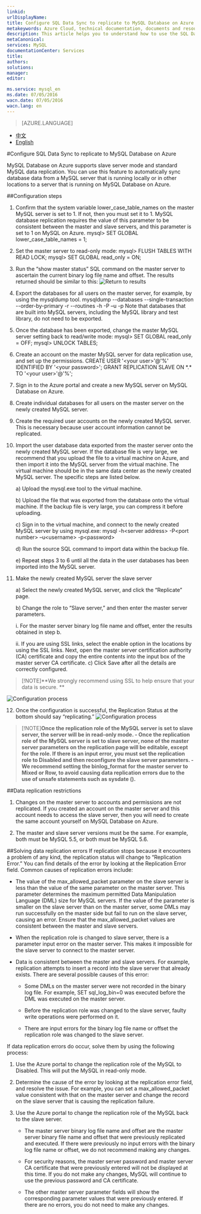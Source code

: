 ```yaml
---
linkid: 
urlDisplayName: 
title: Configure SQL Data Sync to replicate to MySQL Database on Azure – Azure cloud
metakeywords: Azure Cloud, technical documentation, documents and resources, MySQL, database, service restrictions and limitations, data replication, Azure MySQL, MySQL PaaS, Azure MySQL PaaS, Azure MySQL Service, Azure RDS
description: This article helps you to understand how to use the SQL Data Sync function to replicate local MySQL instances to the cloud.
metaCanonical: 
services: MySQL
documentationCenter: Services
title: 
authors: 
solutions: 
manager: 
editor: 

ms.service: mysql_en
ms.date: 07/05/2016
wacn.date: 07/05/2016
wacn.lang: en
---
```


> [AZURE.LANGUAGE]
- [中文](./mysql-database-data-replication.md)
- [English](./mysql-database-enus-data-replication.md)

#Configure SQL Data Sync to replicate to MySQL Database on Azure

MySQL Database on Azure supports slave server mode and standard MySQL data replication. You can use this feature to automatically sync database data from a MySQL server that is running locally or in other locations to a server that is running on MySQL Database on Azure.

##Configuration steps
1.	Confirm that the system variable lower\_case\_table\_names on the master MySQL server is set to 1. If not, then you must set it to 1. MySQL database replication requires the value of this parameter to be consistent between the master and slave servers, and this parameter is set to 1 on MySQL on Azure. mysql> SET GLOBAL lower\_case\_table\_names = 1;
2.	Set the master server to read-only mode: mysql> FLUSH TABLES WITH READ LOCK; mysql> SET GLOBAL read\_only = ON;
3.	Run the “show master status” SQL command on the master server to ascertain the current binary log file name and offset. The results returned should be similar to this: ![Return to results](./media/mysql-database-data-replication/packet-en.png)

4.	Export the databases for all users on the master server, for example, by using the mysqldump tool. mysqldump --databases <database name> --single-transaction --order-by-primary -r <backup file name> --routines -h<server address> -P<port number> –u<username> -p<password> Note that databases that are built into MySQL servers, including the MySQL library and test library, do not need to be exported.
5.	Once the database has been exported, change the master MySQL server setting back to read/write mode: mysql> SET GLOBAL read\_only = OFF; mysql> UNLOCK TABLES;  
6.	Create an account on the master MySQL server for data replication use, and set up the permissions. CREATE USER '<your user\>'@'%' IDENTIFIED BY '<your password\>'; GRANT REPLICATION SLAVE ON \*.\* TO '<your user\>'@'%';
7.	Sign in to the Azure portal and create a new MySQL server on MySQL Database on Azure.
8.	Create individual databases for all users on the master server on the newly created MySQL server.
9.	Create the required user accounts on the newly created MySQL server. This is necessary because user account information cannot be replicated.
10.	Import the user database data exported from the master server onto the newly created MySQL server. If the database file is very large, we recommend that you upload the file to a virtual machine on Azure, and then import it into the MySQL server from the virtual machine. The virtual machine should be in the same data center as the newly created MySQL server. The specific steps are listed below.

    a) Upload the mysql.exe tool to the virtual machine.

    b) Upload the file that was exported from the database onto the virtual machine. If the backup file is very large, you can compress it before uploading.

    c) Sign in to the virtual machine, and connect to the newly created MySQL server by using mysql.exe: mysql -h<server address\> -P<port number\> –u<username\> -p<password\>

    d) Run the source <backup file name> SQL command to import data within the backup file.

    e) Repeat steps 3 to 6 until all the data in the user databases has been imported into the MySQL server.

11.	Make the newly created MySQL server the slave server

    a) Select the newly created MySQL server, and click the “Replicate” page.

    b) Change the role to “Slave server,” and then enter the master server parameters.

    i. For the master server binary log file name and offset, enter the results obtained in step b.

    ii. If you are using SSL links, select the enable option in the locations by using the SSL links. Next, open the master server certification authority (CA) certificate and copy the entire contents into the input box of the master server CA certificate. c) Click Save after all the details are correctly configured.

>[!NOTE]**We strongly recommend using SSL to help ensure that your data is secure. **

![Configuration process](./media/mysql-database-data-replication/replicationsetting-en.png)

12.	Once the configuration is successful, the Replication Status at the bottom should say “replicating.” ![Configuration process](./media/mysql-database-data-replication/replicationstatus-en.png)

>[!NOTE]**Once the replication role of the MySQL server is set to slave server, the server will be in read-only mode. - Once the replication role of the MySQL server is set to slave server, none of the master server parameters on the replication page will be editable, except for the role. If there is an input error, you must set the replication role to Disabled and then reconfigure the slave server parameters. - We recommend setting the binlog\_format for the master server to Mixed or Row, to avoid causing data replication errors due to the use of unsafe statements such as sysdate ().**

##Data replication restrictions
1. Changes on the master server to accounts and permissions are not replicated. If you created an account on the master server and this account needs to access the slave server, then you will need to create the same account yourself on MySQL Database on Azure.

2. The master and slave server versions must be the same. For example, both must be MySQL 5.5, or both must be MySQL 5.6.

##Solving data replication errors
If replication stops because it encounters a problem of any kind, the replication status will change to “Replication Error.” You can find details of the error by looking at the Replication Error field. Common causes of replication errors include:  
- The value of the max\_allowed\_packet parameter on the slave server is less than the value of the same parameter on the master server. This parameter determines the maximum permitted Data Manipulation Language (DML) size for MySQL servers. If the value of the parameter is smaller on the slave server than on the master server, some DMLs may run successfully on the master side but fail to run on the slave server, causing an error. Ensure that the max\_allowed\_packet values are consistent between the master and slave servers.

- When the replication role is changed to slave server, there is a parameter input error on the master server. This makes it impossible for the slave server to connect to the master server.

- Data is consistent between the master and slave servers. For example, replication attempts to insert a record into the slave server that already exists. There are several possible causes of this error:

    - Some DMLs on the master server were not recorded in the binary log file. For example, SET sql\_log\_bin=0 was executed before the DML was executed on the master server.

    - Before the replication role was changed to the slave server, faulty write operations were performed on it.

    - There are input errors for the binary log file name or offset the replication role was changed to the slave server.

If data replication errors do occur, solve them by using the following process:

1.	Use the Azure portal to change the replication role of the MySQL to Disabled. This will put the MySQL in read-only mode.

2.	Determine the cause of the error by looking at the replication error field, and resolve the issue. For example, you can set a max\_allowed\_packet value consistent with that on the master server and change the record on the slave server that is causing the replication failure.

3.	Use the Azure portal to change the replication role of the MySQL back to the slave server.

    - The master server binary log file name and offset are the master server binary file name and offset that were previously replicated and executed. If there were previously no input errors with the binary log file name or offset, we do not recommend making any changes.

    - For security reasons, the master server password and master server CA certificate that were previously entered will not be displayed at this time. If you do not make any changes, MySQL will continue to use the previous password and CA certificate.

    - The other master server parameter fields will show the corresponding parameter values that were previously entered. If there are no errors, you do not need to make any changes.

<!--HONumber=81-->